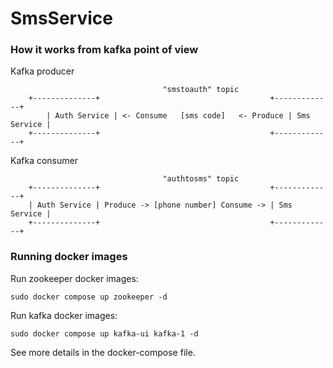 # SmsService

### How it works from kafka point of view

Kafka producer
```
                                  "smstoauth" topic
	+--------------+                                      +-------------+
        | Auth Service | <- Consume   [sms code]   <- Produce | Sms Service |
	+--------------+                                      +-------------+
```

Kafka consumer
```
                                  "authtosms" topic
	+--------------+                                      +-------------+
	| Auth Service | Produce -> [phone number] Consume -> | Sms Service |
	+--------------+                                      +-------------+
```

### Running docker images

Run zookeeper docker images:
```
sudo docker compose up zookeeper -d
```

Run kafka docker images:
```
sudo docker compose up kafka-ui kafka-1 -d
```

See more details in the docker-compose file.
